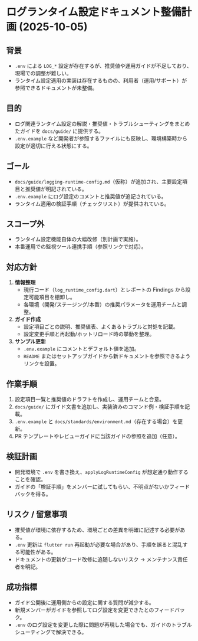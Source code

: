 # ログランタイム設定ドキュメント整備計画 (2025-10-05)

## 背景
- `.env` による `LOG_*` 設定が存在するが、推奨値や運用ガイドが不足しており、現場での調整が難しい。
- ランタイム設定適用の実装は存在するものの、利用者（運用/サポート）が参照できるドキュメントが未整備。

## 目的
- ログ関連ランタイム設定の解説・推奨値・トラブルシューティングをまとめたガイドを `docs/guide/` に提供する。
- `.env.example` など開発者が参照するファイルにも反映し、環境構築時から設定が適切に行える状態にする。

## ゴール
- `docs/guide/logging-runtime-config.md`（仮称）が追加され、主要設定項目と推奨値が明記されている。
- `.env.example` にログ設定のコメントと推奨値が追記されている。
- ランタイム適用の検証手順（チェックリスト）が提供されている。

## スコープ外
- ランタイム設定機能自体の大幅改修（別計画で実施）。
- 本番運用での監視ツール連携手順（参照リンクで対応）。

## 対応方針
1. **情報整理**
   - 現行コード（`log_runtime_config.dart`）とレポートの Findings から設定可能項目を棚卸し。
   - 各環境（開発/ステージング/本番）の推奨パラメータを運用チームと調整。
2. **ガイド作成**
   - 設定項目ごとの説明、推奨値表、よくあるトラブルと対処を記載。
   - 設定変更手順と再起動/ホットリロード時の挙動を整理。
3. **サンプル更新**
   - `.env.example` にコメントとデフォルト値を追加。
   - `README` またはセットアップガイドから新ドキュメントを参照できるようリンクを設置。

## 作業手順
1. 設定項目一覧と推奨値のドラフトを作成し、運用チームと合意。
2. `docs/guide/` にガイド文書を追加し、実装済みのコマンド例・検証手順を記載。
3. `.env.example` と `docs/standards/environment.md`（存在する場合）を更新。
4. PR テンプレートやレビューガイドに当該ガイドの参照を追加（任意）。

## 検証計画
- 開発環境で `.env` を書き換え、`applyLogRuntimeConfig` が想定通り動作することを確認。
- ガイドの「検証手順」をメンバーに試してもらい、不明点がないかフィードバックを得る。

## リスク / 留意事項
- 推奨値が環境に依存するため、環境ごとの差異を明確に記述する必要がある。
- `.env` 更新は `flutter run` 再起動が必要な場合があり、手順を誤ると混乱する可能性がある。
- ドキュメントの更新がコード改修に追随しないリスク → メンテナンス責任者を明記。

## 成功指標
- ガイド公開後に運用側からの設定に関する質問が減少する。
- 新規メンバーがガイドを参照してログ設定を変更できたとのフィードバック。
- `.env` のログ設定を変更した際に問題が再現した場合でも、ガイドのトラブルシューティングで解決できる。
